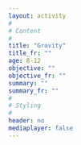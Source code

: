 ```yaml
---
layout: activity
#
# Content
#
title: "Gravity"
title_fr: ""
age: 8-12
objective: ""
objective_fr: ""
summary: ""
summary_fr: ""
#
# Styling
#
header: no
mediaplayer: false
---
```

